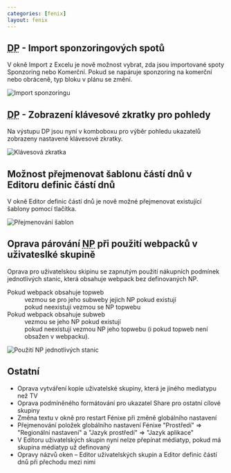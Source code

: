 ```yaml
---
categories: [fenix]
layout: fenix
---
```


## <abbr title="Detailní plán">DP</abbr> - Import sponzoringových spotů
V okně Import z Excelu je nově možnost vybrat, zda jsou importované spoty Sponzoring nebo Komerční. Pokud se napáruje sponzoring na komerční nebo obráceně, typ bloku v plánu se změní.

![Import sponzoringu]({{site.url}}/data/dp_import_sponzor.png)

## <abbr title="Detailní plán">DP</abbr> - Zobrazení klávesové zkratky pro pohledy
Na výstupu DP jsou nyní v komboboxu pro výběr pohledu ukazatelů zobrazeny nastavené klávesové zkratky.

![Klávesová zkratka]({{site.url}}/data/dp_template_keybind.png)

## Možnost přejmenovat šablonu částí dnů v Editoru definic částí dnů
V okně Editor definic částí dnů je nově možné přejmenovat existující šablony pomocí tlačítka.

![Přejmenování šablon]({{site.url}}/data/edcd_template_rename.png)

## Oprava párování <abbr title="Nákupní podmínky">NP</abbr> při použití webpacků v uživateslké skupině
Oprava pro uživatelskou skipinu se zapnutým použití nákupních podmínek jednotlivých stanic, která obsahuje webpack bez definovaných NP.
<dl>
<dt>Pokud webpack obsahuje topweb</dt>
  <dd>vezmou se pro jeho subweby jejich NP pokud existují</dd>
  <dd>pokud neexistují vezmou se NP topwebu</dd>
<dt>Pokud webpack obsahuje subweb</dt>
  <dd>vezmou se jeho NP pokud existují</dd>
  <dd>pokud neexistují vezmou NP jeho topwebu (i pokud topweb není obsažen v webpacku). </dd>
</dl>
  
![Použití NP jednotlivých stanic]({{site.url}}/data/np_use_children.png)

## Ostatní
<ul>
<li>Oprava vytváření kopie uživatelské skupiny, která je jiného mediatypu než TV</li>
<li>Oprava podmíněného formátování pro ukazatel Share pro ostatní cílové skupiny</li>
<li>Změna textu v okně pro restart Fénixe při změně globálního nastavení</li>
<li>Přejmenování položek globálního nastavení Fénixe "Prostředí" => "Regionální nastavení" a "Jazyk prostředí" => "Jazyk aplikace"</li>
<li>V Editoru uživatelských skupin nyní nelze přepínat médiatyp, pokud má skupina médiatyp už definovaný</li>
<li>Opravy názvů oken – Editor uživatelských skupin a Editor definic částí dnů při přechodu mezi nimi</li>
</ul>
